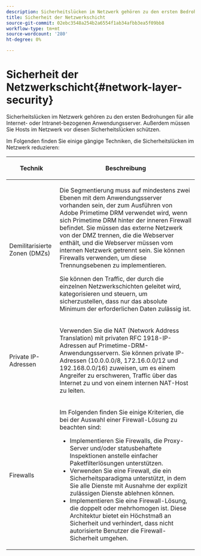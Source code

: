 ```yaml
---
description: Sicherheitslücken im Netzwerk gehören zu den ersten Bedrohungen für alle Internet- oder Intranet-bezogenen Anwendungsserver. Außerdem müssen Sie Hosts im Netzwerk vor diesen Sicherheitslücken schützen.
title: Sicherheit der Netzwerkschicht
source-git-commit: 02ebc3548a254b2a6554f1ab34afbb3ea5f09bb8
workflow-type: tm+mt
source-wordcount: '280'
ht-degree: 0%

---
```


# Sicherheit der Netzwerkschicht{#network-layer-security}

Sicherheitslücken im Netzwerk gehören zu den ersten Bedrohungen für alle Internet- oder Intranet-bezogenen Anwendungsserver. Außerdem müssen Sie Hosts im Netzwerk vor diesen Sicherheitslücken schützen.

Im Folgenden finden Sie einige gängige Techniken, die Sicherheitslücken im Netzwerk reduzieren:

<table frame="all" colsep="1" rowsep="1" class="+ topic/table adobe-d/table " id="table_djf_lhz_n4"> 
 <thead class="- topic/thead "> 
  <tr rowsep="1" class="- topic/row "> 
   <th colname="1" class="- topic/entry entry"> <p class="- topic/p ">Technik </p> </th> 
   <th colname="2" class="- topic/entry entry"> <p class="- topic/p ">Beschreibung </p> </th> 
  </tr> 
 </thead>
 <tbody class="- topic/tbody "> 
  <tr rowsep="1" class="- topic/row "> 
   <td colname="1" class="- topic/entry "> <p class="- topic/p ">Demilitarisierte Zonen (DMZs) </p> </td> 
   <td colname="2" class="- topic/entry "> <p class="- topic/p ">Die Segmentierung muss auf mindestens zwei Ebenen mit dem Anwendungsserver vorhanden sein, der zum Ausführen von Adobe Primetime DRM verwendet wird, wenn sich Primetime DRM hinter der inneren Firewall befindet. Sie müssen das externe Netzwerk von der DMZ trennen, die die Webserver enthält, und die Webserver müssen vom internen Netzwerk getrennt sein. Sie können Firewalls verwenden, um diese Trennungsebenen zu implementieren. </p> <p>Sie können den Traffic, der durch die einzelnen Netzwerkschichten geleitet wird, kategorisieren und steuern, um sicherzustellen, dass nur das absolute Minimum der erforderlichen Daten zulässig ist. </p> </td> 
  </tr> 
  <tr rowsep="1" class="- topic/row "> 
   <td colname="1" class="- topic/entry "> <p class="- topic/p ">Private IP-Adressen </p> </td> 
   <td colname="2" class="- topic/entry "> <p class="- topic/p ">Verwenden Sie die NAT (Network Address Translation) mit privaten RFC 1918-IP-Adressen auf Primetime-DRM-Anwendungsservern. Sie können private IP-Adressen (10.0.0.0/8, 172.16.0.0/12 und 192.168.0.0/16) zuweisen, um es einem Angreifer zu erschweren, Traffic über das Internet zu und von einem internen NAT-Host zu leiten. </p> </td> 
  </tr> 
  <tr rowsep="0" class="- topic/row "> 
   <td colname="1" class="- topic/entry "> <p class="- topic/p ">Firewalls </p> </td> 
   <td colname="2" class="- topic/entry "> <p class="- topic/p ">Im Folgenden finden Sie einige Kriterien, die bei der Auswahl einer Firewall-Lösung zu beachten sind: </p> <p class="- topic/p "> 
     <ul class="- topic/ul " id="ul_wjf_lhz_n4"> 
      <li class="- topic/li " id="li_A620D0B635384590BA7804F9720D04D0">Implementieren Sie Firewalls, die Proxy-Server und/oder statusbehaftete Inspektionen anstelle einfacher Paketfilterlösungen unterstützen. </li> 
      <li class="- topic/li " id="li_3E4F814A30C047539185C23F4F57C282">Verwenden Sie eine Firewall, die ein Sicherheitsparadigma unterstützt, in dem Sie alle Dienste mit Ausnahme der explizit zulässigen Dienste ablehnen können. </li> 
      <li class="- topic/li " id="li_96160B3F14C4425397F017AF93FABE32">Implementieren Sie eine Firewall-Lösung, die doppelt oder mehrhomogen ist. Diese Architektur bietet ein Höchstmaß an Sicherheit und verhindert, dass nicht autorisierte Benutzer die Firewall-Sicherheit umgehen. </li> 
     </ul> </p> </td> 
  </tr> 
 </tbody> 
</table>
